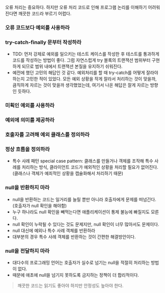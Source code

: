 오류 처리는 중요하다. 하지만 오류 처리 코드로 인해 프로그램 논리를 이해하기 어려워진다면 깨끗한 코드라 부르기 어렵다.

### 오류 코드보다 예외를 사용하라

### try-catch-finally 문부터 작성하라

- TDD: 먼저 강제로 예외를 일으키는 테스트 케이스를 작성한 후 테스트를 통과하게 코드를 작성하는 방법이 좋다. 그럼 자연스럽게 try 블록의 트랜잭션 범위부터 구현하게 되므로 범위 내에서 트랜잭션 본질을 유지하기 쉬워진다.
- 예전에 했던 고민의 해답인 것 같다. 예외처리를 할 때 try-catch를 어떻게 잘라야하는지 고민한 적이 있었다. 모든 예외 상황을 작게 잘라서 처리하는 것이 맞을까, 큼직하게 자르는 것이 맞을까 생각했었는데, 여기서 나온 해답은 잘게 자르는 방향인 듯하다.

### 미획인 예외를 사용하라

### 예외에 의미를 제공하라

### 호출자를 고려해 예외 클래스를 정의하라

### 정상 흐름을 정의하라

- 특수 사례 패턴 special case pattern: 클래스를 만들거나 객체를 조작해 특수 사례를 처리하는 방식, 클라이언트 코드가 예외적인 상황을 처리할 필요가 없어진다. (클래스나 객체가 예죄적인 상황을 캡슐화해서 처리하기 때문)

### null을 반환하지 마라

- null을 반환하는 코드는 일거리를 늘릴 뿐만 아니라 호출자에게 문제를 떠넘긴다. (호출자가 null 확인을 해야함)
- 누구 하나라도 null 확인을 빼먹는다면 애플리케이션이 통제 불능에 빠질지도 모른다.
- null 확인이 누락될 수 있다는 것도 문제지만, null 확인이 너무 많아서도 문제이다.
- null 대신에 예외나 특수 사례 객체를 반환하라
- 대부분의 경우 특수 사례 객체를 반환하는 것이 간편한 해결방안이다.

### null을 전달하지 마라

- 대다수의 프로그래밍 언어는 호출자가 실수로 넘기는 null을 적절히 처리하는 방법이 없다.
- 때문에 애초에 null을 넘기지 못하도록 금지하는 정책이 더 합리적이다.

> 깨끗한 코드는 읽기도 좋아야 하지만 안정성도 높아야 한다.
